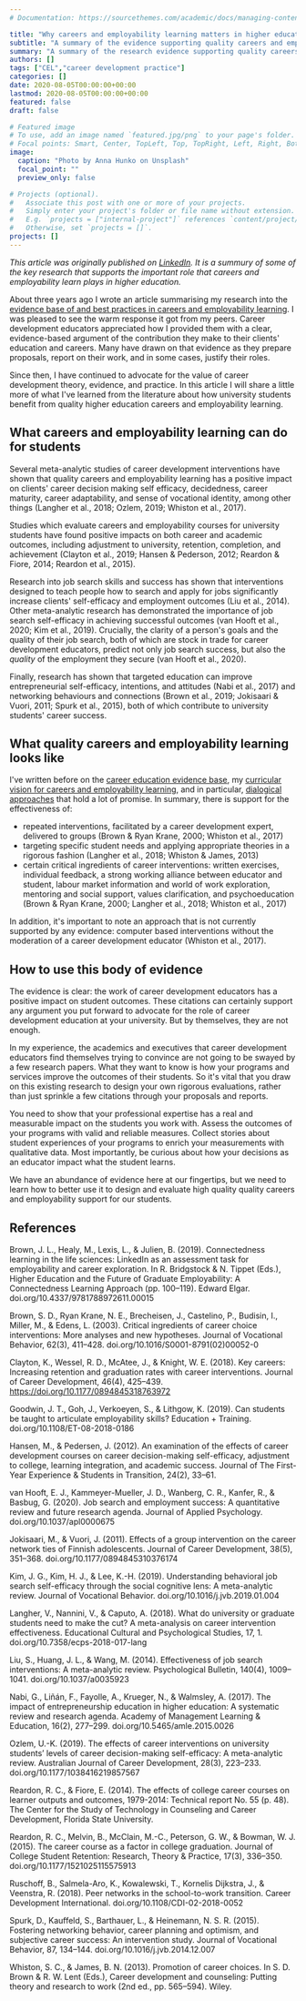 ```yaml
---
# Documentation: https://sourcethemes.com/academic/docs/managing-content/

title: "Why careers and employability learning matters in higher education"
subtitle: "A summary of the evidence supporting quality careers and employability learning"
summary: "A summary of the research evidence supporting quality careers and employability learning"
authors: []
tags: ["CEL","career development practice"]
categories: []
date: 2020-08-05T00:00:00+00:00
lastmod: 2020-08-05T00:00:00+00:00
featured: false
draft: false

# Featured image
# To use, add an image named `featured.jpg/png` to your page's folder.
# Focal points: Smart, Center, TopLeft, Top, TopRight, Left, Right, BottomLeft, Bottom, BottomRight.
image:
  caption: "Photo by Anna Hunko on Unsplash"
  focal_point: ""
  preview_only: false

# Projects (optional).
#   Associate this post with one or more of your projects.
#   Simply enter your project's folder or file name without extension.
#   E.g. `projects = ["internal-project"]` references `content/project/deep-learning/index.md`.
#   Otherwise, set `projects = []`.
projects: []
---
```

_This article was originally published on [LinkedIn](https://www.linkedin.com/pulse/why-careers-employability-learning-matters-higher-education-healy/). It is a summury of some of the key research that supports the important role that careers and employability learn plays in higher education._ 

About three years ago I wrote an article summarising my research into the [evidence base of and best practices in careers and employability learning](https://www.linkedin.com/pulse/what-best-practice-careers-education-outline-evidence-michael-healy/). 
I was pleased to see the warm response it got from my peers. 
Career development educators appreciated how I provided them with a clear, evidence-based argument of the contribution they make to their clients' education and careers. 
Many have drawn on that evidence as they prepare proposals, report on their work, and in some cases, justify their roles. 

Since then, I have continued to advocate for the value of career development theory, evidence, and practice. 
In this article I will share a little more of what I've learned from the literature about how university students benefit from quality higher education careers and employability learning. 

## What careers and employability learning can do for students
Several meta-analytic studies of career development interventions have shown that quality careers and employability learning has a positive impact on clients' career decision making self efficacy, decidedness, career maturity, career adaptability, and sense of vocational identity, among other things (Langher et al., 2018; Ozlem, 2019; Whiston et al., 2017). 

Studies which evaluate careers and employability courses for university students have found positive impacts on both career and academic outcomes, including adjustment to university, retention, completion, and achievement (Clayton et al., 2019; Hansen & Pederson, 2012; Reardon & Fiore, 2014; Reardon et al., 2015). 

Research into job search skills and success has shown that interventions designed to teach people how to search and apply for jobs significantly increase clients' self-efficacy and employment outcomes (Liu et al., 2014). 
Other meta-analytic research has demonstrated the importance of job search self-efficacy in achieving successful outcomes (van Hooft et al., 2020; Kim et al., 2019). 
Crucially, the clarity of a person's goals and the quality of their job search, both of which are stock in trade for career development educators, predict not only job search success, but also the _quality_ of the employment they secure (van Hooft et al., 2020).

Finally, research has shown that targeted education can improve entrepreneurial self-efficacy, intentions, and attitudes (Nabi et al., 2017) and networking behaviours and connections (Brown et al., 2019; Jokisaari & Vuori, 2011; Spurk et al., 2015), both of which contribute to university students' career success. 

## What quality careers and employability learning looks like
I've written before on the [career education evidence base](https://www.linkedin.com/pulse/what-best-practice-careers-education-outline-evidence-michael-healy/), my [curricular vision for careers and employability learning](https://www.linkedin.com/pulse/my-curricular-vision-careers-employability-learning-michael-healy/), and in particular, [dialogical approaches](https://www.linkedin.com/pulse/dialogical-approaches-careers-employability-learning-michael-healy/) that hold a lot of promise. 
In summary, there is support for the effectiveness of:

* repeated interventions, facilitated by a career development expert, delivered to groups (Brown & Ryan Krane, 2000; Whiston et al., 2017)
* targeting specific student needs and applying appropriate theories in a rigorous fashion (Langher et al., 2018; Whiston & James, 2013)
* certain critical ingredients of career interventions: written exercises, individual feedback, a strong working alliance between educator and student, labour market information and world of work exploration, mentoring and social support, values clarification, and psychoeducation (Brown & Ryan Krane, 2000; Langher et al., 2018; Whiston et al., 2017)

In addition, it's important to note an approach that is not currently supported by any evidence: computer based interventions without the moderation of a career development educator (Whiston et al., 2017).

## How to use this body of evidence
The evidence is clear: the work of career development educators has a positive impact on student outcomes. 
These citations can certainly support any argument you put forward to advocate for the role of career development education at your university. 
But by themselves, they are not enough.

In my experience, the academics and executives that career development educators find themselves trying to convince are not going to be swayed by a few research papers. 
What they want to know is how your programs and services improve the outcomes of their students. 
So it's vital that you draw on this existing research to design your own rigorous evaluations, rather than just sprinkle a few citations through your proposals and reports.

You need to show that your professional expertise has a real and measurable impact on the students you work with. 
Assess the outcomes of your programs with valid and reliable measures. 
Collect stories about student experiences of your programs to enrich your measurements with qualitative data. 
Most importantly, be curious about how your decisions as an educator impact what the student learns.

We have an abundance of evidence here at our fingertips, but we need to learn how to better use it to design and evaluate high quality quality careers and employability support for our students.

## References
Brown, J. L., Healy, M., Lexis, L., & Julien, B. (2019). Connectedness learning in the life sciences: LinkedIn as an assessment task for employability and career exploration. In R. Bridgstock & N. Tippet (Eds.), Higher Education and the Future of Graduate Employability: A Connectedness Learning Approach (pp. 100–119). Edward Elgar. doi.org/10.4337/9781788972611.00015 

Brown, S. D., Ryan Krane, N. E., Brecheisen, J., Castelino, P., Budisin, I., Miller, M., & Edens, L. (2003). Critical ingredients of career choice interventions: More analyses and new hypotheses. Journal of Vocational Behavior, 62(3), 411–428. doi.org/10.1016/S0001-8791(02)00052-0 

Clayton, K., Wessel, R. D., McAtee, J., & Knight, W. E. (2018). Key careers: Increasing retention and graduation rates with career interventions. Journal of Career Development, 46(4), 425–439. https://doi.org/10.1177/0894845318763972 

Goodwin, J. T., Goh, J., Verkoeyen, S., & Lithgow, K. (2019). Can students be taught to articulate employability skills? Education + Training. doi.org/10.1108/ET-08-2018-0186 

Hansen, M., & Pedersen, J. (2012). An examination of the effects of career development courses on career decision-making self-efficacy, adjustment to college, learning integration, and academic success. Journal of The First-Year Experience & Students in Transition, 24(2), 33–61. 

van Hooft, E. J., Kammeyer-Mueller, J. D., Wanberg, C. R., Kanfer, R., & Basbug, G. (2020). Job search and employment success: A quantitative review and future research agenda. Journal of Applied Psychology. doi.org/10.1037/apl0000675 

Jokisaari, M., & Vuori, J. (2011). Effects of a group intervention on the career network ties of Finnish adolescents. Journal of Career Development, 38(5), 351–368. doi.org/10.1177/0894845310376174 

Kim, J. G., Kim, H. J., & Lee, K.-H. (2019). Understanding behavioral job search self-efficacy through the social cognitive lens: A meta-analytic review. Journal of Vocational Behavior. doi.org/10.1016/j.jvb.2019.01.004 

Langher, V., Nannini, V., & Caputo, A. (2018). What do university or graduate students need to make the cut? A meta-analysis on career intervention effectiveness. Educational Cultural and Psychological Studies, 17, 1. doi.org/10.7358/ecps-2018-017-lang 

Liu, S., Huang, J. L., & Wang, M. (2014). Effectiveness of job search interventions: A meta-analytic review. Psychological Bulletin, 140(4), 1009–1041. doi.org/10.1037/a0035923 

Nabi, G., Liñán, F., Fayolle, A., Krueger, N., & Walmsley, A. (2017). The impact of entrepreneurship education in higher education: A systematic review and research agenda. Academy of Management Learning & Education, 16(2), 277–299. doi.org/10.5465/amle.2015.0026 

Ozlem, U.-K. (2019). The effects of career interventions on university students’ levels of career decision-making self-efficacy: A meta-analytic review. Australian Journal of Career Development, 28(3), 223–233. doi.org/10.1177/1038416219857567 

Reardon, R. C., & Fiore, E. (2014). The effects of college career courses on learner outputs and outcomes, 1979-2014: Technical report No. 55 (p. 48). The Center for the Study of Technology in Counseling and Career Development, Florida State University. 

Reardon, R. C., Melvin, B., McClain, M.-C., Peterson, G. W., & Bowman, W. J. (2015). The career course as a factor in college graduation. Journal of College Student Retention: Research, Theory & Practice, 17(3), 336–350. doi.org/10.1177/1521025115575913 

Ruschoff, B., Salmela-Aro, K., Kowalewski, T., Kornelis Dijkstra, J., & Veenstra, R. (2018). Peer networks in the school-to-work transition. Career Development International. doi.org/10.1108/CDI-02-2018-0052 

Spurk, D., Kauffeld, S., Barthauer, L., & Heinemann, N. S. R. (2015). Fostering networking behavior, career planning and optimism, and subjective career success: An intervention study. Journal of Vocational Behavior, 87, 134–144. doi.org/10.1016/j.jvb.2014.12.007 

Whiston, S. C., & James, B. N. (2013). Promotion of career choices. In S. D. Brown & R. W. Lent (Eds.), Career development and counseling: Putting theory and research to work (2nd ed., pp. 565–594). Wiley. 

<div id="commento"></div>
<script defer
  src="https://cdn.commento.io/js/commento.js">
</script>
